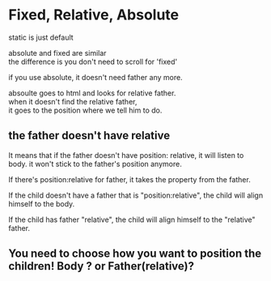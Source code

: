 # Fixed, Relative, Absolute

static is just default

absolute and fixed are similar  
the difference is you don't need to scroll for 'fixed'

if you use absolute, it doesn't need father any more.

absoulte goes to html and looks for relative father.  
when it doesn't find the relative father,  
it goes to the position where we tell him to do.

## the father doesn't have relative

It means that if the father doesn't have position: relative, it will listen to body. it won't stick to the father's position anymore.

If there's position:relative for father, it takes the property from the father.

If the child doesn't have a father that is "position:relative", the child will align himself to the body.

If the child has father "relative", the child will align himself to the "relative" father.

## You need to choose how you want to position the children! Body ? or Father(relative)?

